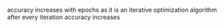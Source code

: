 accuracy increases with epochs as it is an iterative optimization algorithm after every iteration accuracy increases
